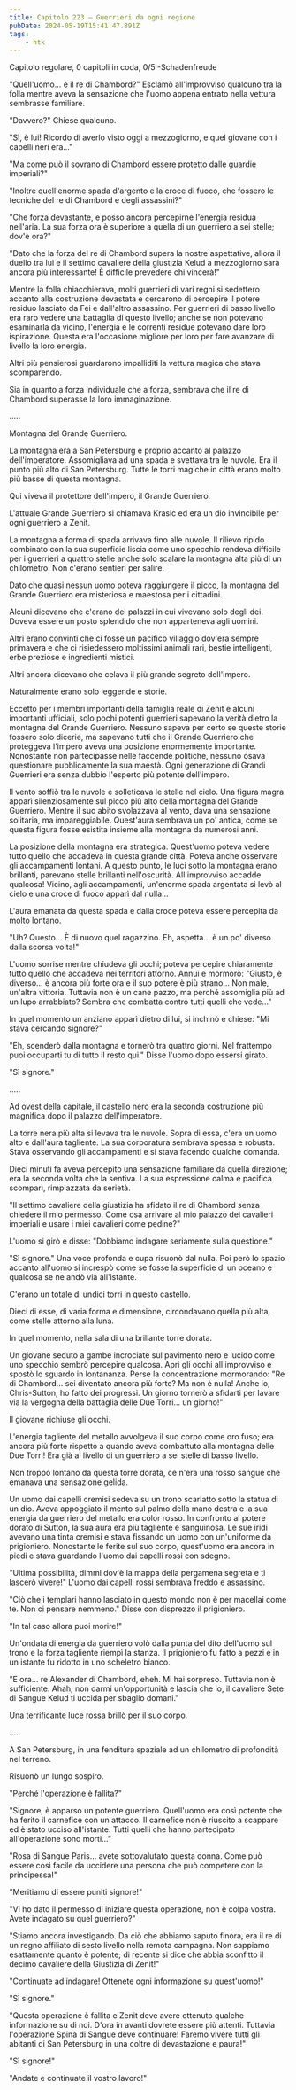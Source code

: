 ```yaml
---
title: Capitolo 223 – Guerrieri da ogni regione
pubDate: 2024-05-19T15:41:47.891Z
tags:
    - htk
---
```


Capitolo regolare,
0 capitoli in coda, 0/5
-Schadenfreude

"Quell'uomo... è il re di Chambord?" Esclamò all'improvviso qualcuno tra la folla mentre aveva la sensazione che l'uomo appena entrato nella vettura sembrasse familiare.

"Davvero?" Chiese qualcuno.

"Sì, è lui! Ricordo di averlo visto oggi a mezzogiorno, e quel giovane con i capelli neri era..."

"Ma come può il sovrano di Chambord essere protetto dalle guardie imperiali?"

"Inoltre quell'enorme spada d'argento e la croce di fuoco, che fossero le tecniche del re di Chambord e degli assassini?"

"Che forza devastante, e posso ancora percepirne l'energia residua nell'aria. La sua forza ora è superiore a quella di un guerriero a sei stelle; dov'è ora?"

"Dato che la forza del re di Chambord supera la nostre aspettative, allora il duello tra lui e il settimo cavaliere della giustizia Kelud a mezzogiorno sarà ancora più interessante! È difficile prevedere chi vincerà!"

Mentre la folla chiacchierava, molti guerrieri di vari regni si sedettero accanto alla costruzione devastata e cercarono di percepire il potere residuo lasciato da Fei e dall'altro assassino. Per guerrieri di basso livello era raro vedere una battaglia di questo livello; anche se non potevano esaminarla da vicino, l'energia e le correnti residue potevano dare loro ispirazione. Questa era l'occasione migliore per loro per fare avanzare di livello la loro energia.

Altri più pensierosi guardarono impalliditi la vettura magica che stava scomparendo.

Sia in quanto a forza individuale che a forza, sembrava che il re di Chambord superasse la loro immaginazione.

.....

Montagna del Grande Guerriero.

La montagna era a San Petersburg e proprio accanto al palazzo dell'imperatore. Assomigliava ad una spada e svettava tra le nuvole. Era il punto più alto di San Petersburg. Tutte le torri magiche in città erano molto più basse di questa montagna.

Qui viveva il protettore dell'impero, il Grande Guerriero.

L'attuale Grande Guerriero si chiamava Krasic ed era un dio invincibile per ogni guerriero a Zenit.

La montagna a forma di spada arrivava fino alle nuvole. Il rilievo ripido combinato con la sua superficie liscia come uno specchio rendeva difficile per i guerrieri a quattro stelle anche solo scalare la montagna alta più di un chilometro. Non c'erano sentieri per salire.

Dato che quasi nessun uomo poteva raggiungere il picco, la montagna del Grande Guerriero era misteriosa e maestosa per i cittadini.

Alcuni dicevano che c'erano dei palazzi in cui vivevano solo degli dei. Doveva essere un posto splendido che non apparteneva agli uomini.

Altri erano convinti che ci fosse un pacifico villaggio dov'era sempre primavera e che ci risiedessero moltissimi animali rari, bestie intelligenti, erbe preziose e ingredienti mistici.

Altri ancora dicevano che celava il più grande segreto dell'impero.

Naturalmente erano solo leggende e storie.

Eccetto per i membri importanti della famiglia reale di Zenit e alcuni importanti ufficiali, solo pochi potenti guerrieri sapevano la verità dietro la montagna del Grande Guerriero. Nessuno sapeva per certo se queste storie fossero solo dicerie, ma sapevano tutti che il Grande Guerriero che proteggeva l'impero aveva una posizione enormemente importante. Nonostante non partecipasse nelle faccende politiche, nessuno osava questionare pubblicamente la sua maestà. Ogni generazione di Grandi Guerrieri era senza dubbio l'esperto più potente dell'impero.

Il vento soffiò tra le nuvole e solleticava le stelle nel cielo. Una figura magra apparì silenziosamente sul picco più alto della montagna del Grande Guerriero. Mentre il suo abito svolazzava al vento, dava una sensazione solitaria, ma impareggiabile. Quest'aura sembrava un po' antica, come se questa figura fosse esistita insieme alla montagna da numerosi anni.

La posizione della montagna era strategica. Quest'uomo poteva vedere tutto quello che accadeva in questa grande città. Poteva anche osservare gli accampamenti lontani. A questo punto, le luci sotto la montagna erano brillanti, parevano stelle brillanti nell'oscurità. All'improvviso accadde qualcosa! Vicino, agli accampamenti, un'enorme spada argentata si levò al cielo e una croce di fuoco apparì dal nulla...

L'aura emanata da questa spada e dalla croce poteva essere percepita da molto lontano.

"Uh? Questo... È di nuovo quel ragazzino. Eh, aspetta... è un po' diverso dalla scorsa volta!"

L'uomo sorrise mentre chiudeva gli occhi; poteva percepire chiaramente tutto quello che accadeva nei territori attorno. Annuì e mormorò: "Giusto, è diverso... è ancora più forte ora e il suo potere è più strano... Non male, un'altra vittoria. Tuttavia non è un cane pazzo, ma perché assomiglia più ad un lupo arrabbiato? Sembra che combatta contro tutti quelli che vede..."

In quel momento un anziano apparì dietro di lui, si inchinò e chiese: "Mi stava cercando signore?"

"Eh, scenderò dalla montagna e tornerò tra quattro giorni. Nel frattempo puoi occuparti tu di tutto il resto qui." Disse l'uomo dopo essersi girato.

"Sì signore."

.....

Ad ovest della capitale, il castello nero era la seconda costruzione più magnifica dopo il palazzo dell'imperatore.

La torre nera più alta si levava tra le nuvole. Sopra di essa, c'era un uomo alto e dall'aura tagliente. La sua corporatura sembrava spessa e robusta. Stava osservando gli accampamenti e si stava facendo qualche domanda.

Dieci minuti fa aveva percepito una sensazione familiare da quella direzione; era la seconda volta che la sentiva. La sua espressione calma e pacifica scomparì, rimpiazzata da serietà.

"Il settimo cavaliere della giustizia ha sfidato il re di Chambord senza chiedere il mio permesso. Come osa arrivare al mio palazzo dei cavalieri imperiali e usare i miei cavalieri come pedine?"

L'uomo si girò e disse: "Dobbiamo indagare seriamente sulla questione."

"Sì signore." Una voce profonda e cupa risuonò dal nulla. Poi però lo spazio accanto all'uomo si increspò come se fosse la superficie di un oceano e qualcosa se ne andò via all'istante.

C'erano un totale di undici torri in questo castello.

Dieci di esse, di varia forma e dimensione, circondavano quella più alta, come stelle attorno alla luna.

In quel momento, nella sala di una brillante torre dorata.

Un giovane seduto a gambe incrociate sul pavimento nero e lucido come uno specchio sembrò percepire qualcosa. Aprì gli occhi all'improvviso e spostò lo sguardo in lontananza. Perse la concentrazione mormorando: "Re di Chambord... sei diventato ancora più forte? Ma non è nulla! Anche io, Chris-Sutton, ho fatto dei progressi. Un giorno tornerò a sfidarti per lavare via la vergogna della battaglia delle Due Torri... un giorno!"

Il giovane richiuse gli occhi.

L'energia tagliente del metallo avvolgeva il suo corpo come oro fuso; era ancora più forte rispetto a quando aveva combattuto alla montagna delle Due Torri! Era già al livello di un guerriero a sei stelle di basso livello.

Non troppo lontano da questa torre dorata, ce n'era una rosso sangue che emanava una sensazione gelida.

Un uomo dai capelli cremisi sedeva su un trono scarlatto sotto la statua di un dio. Aveva appoggiato il mento sul palmo della mano destra e la sua energia da guerriero del metallo era color rosso. In confronto al potere dorato di Sutton, la sua aura era più tagliente e sanguinosa. Le sue iridi avevano una tinta cremisi e stava fissando un uomo con un'uniforme da prigioniero. Nonostante le ferite sul suo corpo, quest'uomo era ancora in piedi e stava guardando l'uomo dai capelli rossi con sdegno.

"Ultima possibilità, dimmi dov'è la mappa della pergamena segreta e ti lascerò vivere!" L'uomo dai capelli rossi sembrava freddo e assassino.

"Ciò che i templari hanno lasciato in questo mondo non è per macellai come te. Non ci pensare nemmeno." Disse con disprezzo il prigioniero.

"In tal caso allora puoi morire!"

Un'ondata di energia da guerriero volò dalla punta del dito dell'uomo sul trono e la forza tagliente riempì la stanza. Il prigioniero fu fatto a pezzi e in un istante fu ridotto in uno scheletro bianco.

"E ora... re Alexander di Chambord, eheh. Mi hai sorpreso. Tuttavia non è sufficiente. Ahah, non darmi un'opportunità e lascia che io, il cavaliere Sete di Sangue Kelud ti uccida per sbaglio domani."

Una terrificante luce rossa brillò per il suo corpo.

.....

A San Petersburg, in una fenditura spaziale ad un chilometro di profondità nel terreno.

Risuonò un lungo sospiro.

"Perché l'operazione è fallita?"

"Signore, è apparso un potente guerriero. Quell'uomo era così potente che ha ferito il carnefice con un attacco. Il carnefice non è riuscito a scappare ed è stato ucciso all'istante. Tutti quelli che hanno partecipato all'operazione sono morti..."

"Rosa di Sangue Paris... avete sottovalutato questa donna. Come può essere così facile da uccidere una persona che può competere con la principessa!"

"Meritiamo di essere puniti signore!"

"Vi ho dato il permesso di iniziare questa operazione, non è colpa vostra. Avete indagato su quel guerriero?"

"Stiamo ancora investigando. Da ciò che abbiamo saputo finora, era il re di un regno affiliato di sesto livello nella remota campagna. Non sappiamo esattamente quanto è potente; di recente si dice che abbia sconfitto il decimo cavaliere della Giustizia di Zenit!"

"Continuate ad indagare! Ottenete ogni informazione su quest'uomo!"

"Sì signore."

"Questa operazione è fallita e Zenit deve avere ottenuto qualche informazione su di noi. D'ora in avanti dovrete essere più attenti. Tuttavia l'operazione Spina di Sangue deve continuare! Faremo vivere tutti gli abitanti di San Petersburg in una coltre di devastazione e paura!"

"Sì signore!"

"Andate e continuate il vostro lavoro!"



